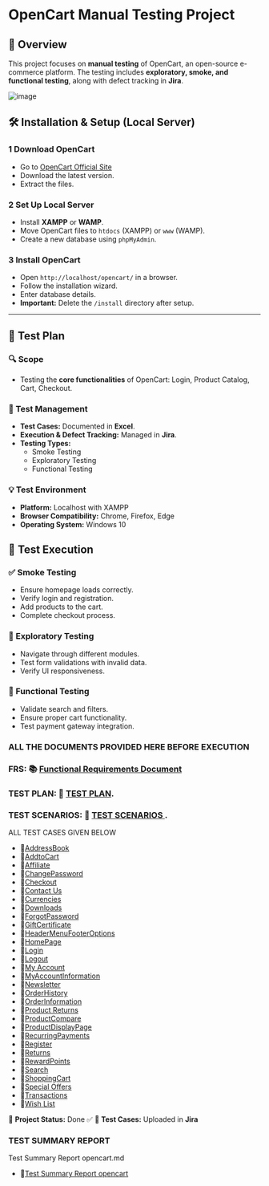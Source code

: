 # OpenCart Manual Testing Project

## 📌 Overview
This project focuses on **manual testing** of OpenCart, an open-source e-commerce platform. The testing includes **exploratory, smoke, and functional testing**, along with defect tracking in **Jira**.

![image](https://github.com/user-attachments/assets/97c57bd6-38c5-40da-a6bb-92a3f7fe78c3)


## 🛠️ Installation & Setup (Local Server)

### **1 Download OpenCart**
- Go to [OpenCart Official Site](https://www.opencart.com/)
- Download the latest version.
- Extract the files.

### **2 Set Up Local Server**
- Install **XAMPP** or **WAMP**.
- Move OpenCart files to `htdocs` (XAMPP) or `www` (WAMP).
- Create a new database using `phpMyAdmin`.

### **3 Install OpenCart**
- Open `http://localhost/opencart/` in a browser.
- Follow the installation wizard.
- Enter database details.
- **Important:** Delete the `/install` directory after setup.

---

## 🔹 Test Plan

### **🔍 Scope**
- Testing the **core functionalities** of OpenCart: Login, Product Catalog, Cart, Checkout.

### **📝 Test Management**
- **Test Cases:** Documented in **Excel**.
- **Execution & Defect Tracking:** Managed in **Jira**.
- **Testing Types:**
  - Smoke Testing
  - Exploratory Testing
  - Functional Testing

### **💡 Test Environment**
- **Platform:** Localhost with XAMPP
- **Browser Compatibility:** Chrome, Firefox, Edge
- **Operating System:** Windows 10

## 🏁 Test Execution

### **✅ Smoke Testing**
- Ensure homepage loads correctly.
- Verify login and registration.
- Add products to the cart.
- Complete checkout process.

### **🔎 Exploratory Testing**
- Navigate through different modules.
- Test form validations with invalid data.
- Verify UI responsiveness.

### **📌 Functional Testing**
- Validate search and filters.
- Ensure proper cart functionality.
- Test payment gateway integration.

### **ALL THE DOCUMENTS PROVIDED HERE BEFORE EXECUTION**
### **FRS**: 📚 [Functional Requirements Document](FRS/FUNCTIONAL%20REQUIREMENTS%20DOCUMENT/FUNCTIONAL%20REQUIREMENTS%20DOCUMENT.md)
### **TEST PLAN**: 📔 [TEST PLAN](TestPlan/TestPlan.md).
### **TEST SCENARIOS**: 📔 [TEST SCENARIOS ](TestScenarios/TestScenarios.md).
ALL TEST CASES GIVEN BELOW 

- 📕[AddressBook](TestCasesmd/AddressBook.md)  
- 📕[AddtoCart](TestCasesmd/AddtoCart.md)  
- 📕[Affiliate](TestCasesmd/Affiliate.md)  
- 📕[ChangePassword](TestCasesmd/ChangePassword.md)  
- 📕[Checkout](TestCasesmd/Checkout.md)  
- 📕[Contact Us](TestCasesmd/Contact%20Us.md)  
- 📕[Currencies](TestCasesmd/Currencies.md)  
- 📕[Downloads](TestCasesmd/Downloads.md)  
- 📕[ForgotPassword](TestCasesmd/ForgotPassword.md)  
- 📕[GiftCertificate](TestCasesmd/GiftCertificate.md)  
- 📕[HeaderMenuFooterOptions](TestCasesmd/HeaderMenuFooterOptions.md)  
- 📕[HomePage](TestCasesmd/HomePage.md)  
- 📕[Login](TestCasesmd/Login.md)  
- 📕[Logout](TestCasesmd/Logout.md)  
- 📕[My Account](TestCasesmd/My%20Account.md)  
- 📕[MyAccountInformation](TestCasesmd/MyAccountInformation.md)  
- 📕[Newsletter](TestCasesmd/Newsletter.md)  
- 📕[OrderHistory](TestCasesmd/OrderHistory.md)  
- 📕[OrderInformation](TestCasesmd/OrderInformation.md)  
- 📕[Product Returns](TestCasesmd/Product%20Returns.md)  
- 📕[ProductCompare](TestCasesmd/ProductCompare.md)  
- 📕[ProductDisplayPage](TestCasesmd/ProductDisplayPage.md)
- 📕[RecurringPayments](TestCasesmd/RecurringPayments.md)  
- 📕[Register](TestCasesmd/Register.md)  
- 📕[Returns](TestCasesmd/Returns.md)  
- 📕[RewardPoints](TestCasesmd/RewardPoints.md)  
- 📕[Search](TestCasesmd/Search.md)  
- 📕[ShoppingCart](TestCasesmd/ShoppingCart.md)  
- 📕[Special Offers](TestCasesmd/Special%20Offers.md)  
- 📕[Transactions](TestCasesmd/Transactions.md)  
- 📕[Wish List](TestCasesmd/Wish%20List.md)  




📢 **Project Status:** Done ✅
📂 **Test Cases:** Uploaded in **Jira**
### TEST SUMMARY REPORT 
Test Summary Report opencart.md
- 📕[Test Summary Report opencart](Test%20Summary%20Report%20opencart.md)  


